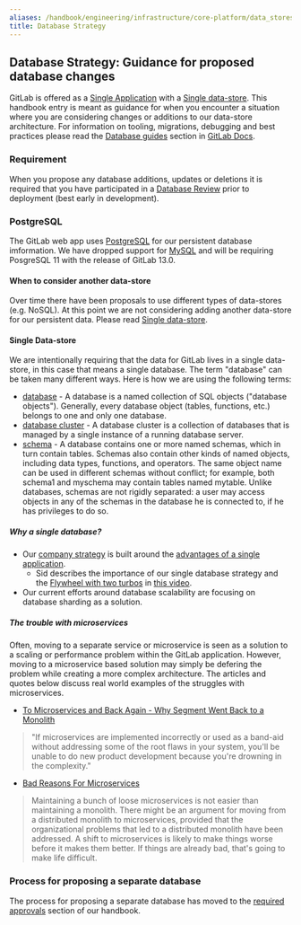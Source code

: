 ```yaml
---
aliases: /handbook/engineering/infrastructure/core-platform/data_stores/database/doc/strategy.html
title: Database Strategy
---
```


## Database Strategy: Guidance for proposed database changes

GitLab is offered as a [Single Application](/handbook/product/single-application) with a [Single data-store](/handbook/product/single-application/#single-data-store).  This handbook entry is meant as guidance for when you encounter a situation where you are considering changes or additions to our data-store architecture.  For information on tooling, migrations, debugging and best practices please read the [Database guides](https://docs.gitlab.com/ee/development/#database-guides) section in [GitLab Docs](https://docs.gitlab.com/).

### Requirement

When you propose any database additions, updates or deletions it is required that you have participated in a [Database Review](https://docs.gitlab.com/ee/development/database_review.html#database-review-guidelines) prior to deployment (best early in development).

### PostgreSQL

The GitLab web app uses [PostgreSQL](https://docs.gitlab.com/ee/development/architecture.html#postgresql) for our persistent database imformation.  We have dropped support for [MySQL](https://gitlab.com/gitlab-org/gitlab-foss/-/issues/52442) and will be requiring PosgreSQL 11 with the release of GitLab 13.0.

#### When to consider another data-store

Over time there have been proposals to use different types of data-stores (e.g. NoSQL). At this point we are not considering adding another data-store for our persistent data.  Please read [Single data-store](/handbook/product/single-application/#single-data-store).

#### Single Data-store

We are intentionally requiring that the data for GitLab lives in a single data-store, in this case that means a single database.  The term "database" can be taken many different ways.  Here is how we are using the following terms:

- [database](https://www.postgresql.org/docs/11/manage-ag-overview.html) - A database is a named collection of SQL objects ("database objects"). Generally, every database object (tables, functions, etc.) belongs to one and only one database.
- [database cluster](https://www.postgresql.org/docs/8.1/creating-cluster.html) -  A database cluster is a collection of databases that is managed by a single instance of a running database server.
- [schema](https://www.postgresql.org/docs/8.1/ddl-schemas.html) - A database contains one or more named schemas, which in turn contain tables. Schemas also contain other kinds of named objects, including data types, functions, and operators. The same object name can be used in different schemas without conflict; for example, both schema1 and myschema may contain tables named mytable. Unlike databases, schemas are not rigidly separated: a user may access objects in any of the schemas in the database he is connected to, if he has privileges to do so.

##### Why a single database?

- Our [company strategy](/handbook/company/strategy/) is built around the [advantages of a single application](/handbook/product/single-application/).
  - Sid describes the importance of our single database strategy and the [Flywheel with two turbos](/handbook/company/strategy/#flywheel-with-two-turbos) in [this video](https://youtu.be/TGulb4sGJ9g?t=877).
- Our current efforts around database scalability are focusing on database sharding as a solution.

##### The trouble with microservices

Often, moving to a separate service or microservice is seen as a solution to a scaling or performance problem within the GitLab application.  However, moving to a microservice based solution may simply be defering the problem while creating a more complex architecture.  The articles and quotes below discuss real world examples of the struggles with microservices.

- [To Microservices and Back Again - Why Segment Went Back to a Monolith](https://www.infoq.com/news/2020/04/microservices-back-again/)

>"If microservices are implemented incorrectly or used as a band-aid without addressing some of the root flaws in your system, you'll be unable to do new product development because you're drowning in the complexity."

- [Bad Reasons For Microservices](https://www.youtube.com/watch?v=V9tQXugskR8)

>Maintaining a bunch of loose microservices is not easier than maintaining a monolith. There might be an argument for moving from a distributed monolith to microservices, provided that the organizational problems that led to a distributed monolith have been addressed. A shift to microservices is likely to make things worse before it makes them better. If things are already bad, that's going to make life difficult.

### Process for proposing a separate database

The process for proposing a separate database has moved to the [required approvals](/handbook/engineering/development/required-approvals.html) section of our handbook.
